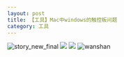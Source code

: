 ```yaml
---
layout: post
title: 【工具】Mac中windows的触控板问题
category: 工具
---
```

![story_new_final](http://rjbwi03xh.hd-bkt.clouddn.com/img/story_new_final_0322.png)
![](http://rjbwd52rw.hd-bkt.clouddn.com/img/tools-220517-2.jpg)
![](http://rjbwd52rw.hd-bkt.clouddn.com/img/tools-220517-1.jpg)
![wanshan](http://rjbwi03xh.hd-bkt.clouddn.com/img/wanshan.png)
  




